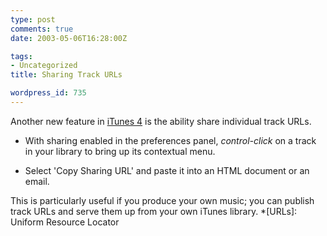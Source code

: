 ```yaml
---
type: post
comments: true
date: 2003-05-06T16:28:00Z

tags:
- Uncategorized
title: Sharing Track URLs

wordpress_id: 735
---
```


Another new feature in [iTunes 4](http://www.apple.com/itunes/) is the ability share individual track URLs.



	

  


  * With sharing enabled in the preferences panel, _control-click_ on a track in your library to bring up its contextual menu.
  


  * Select 'Copy Sharing URL' and paste it into an HTML document or an email.
  





	

This is particularly useful if you produce your own music; you can publish track URLs and serve them up from your own iTunes library.
  *[URLs]: Uniform Resource Locator
